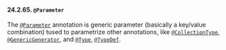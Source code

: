 #### 24.2.65. `@Parameter`

<div class="paragraph">

The [`@Parameter`](https://docs.jboss.org/hibernate/orm/5.2/javadocs/org/hibernate/annotations/Parameter.html) annotation is generic parameter (basically a key/value combination) tused to parametrize other annotations,
like [`@CollectionType`](#annotations-hibernate-collectiontype), [`@GenericGenerator`](#annotations-hibernate-genericgenerator), and [`@Type`](#annotations-hibernate-type), [`@TypeDef`](#annotations-hibernate-typedef).

</div>
</div>
<div class="sect3">

